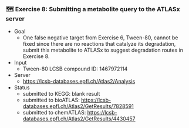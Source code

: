 ### 🗺️ Exercise 8: Submitting a metabolite query to the ATLASx server
- Goal
  - One false negative target from Exercise 6, Tween-80, cannot be fixed since there are no reactions that catalyze its degradation, submit this metabolite to ATLASx to suggest degradation routes in Exercise 8.
- Input
   - Tween-80 LCSB compound ID: 1467972114 
- Server
   - https://lcsb-databases.epfl.ch/Atlas2/Analysis
- Status
   - submitted to KEGG: blank result
   - submitted to bioATLAS: https://lcsb-databases.epfl.ch/Atlas2/GetResults/7828591
   - submitted to chemATLAS: https://lcsb-databases.epfl.ch/Atlas2/GetResults/4430457

